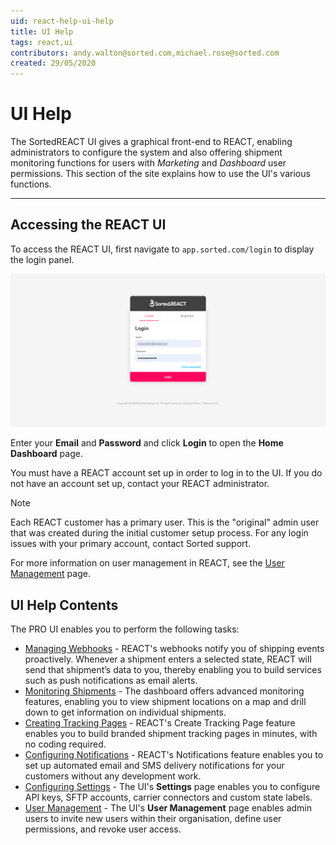 ```yaml
---
uid: react-help-ui-help
title: UI Help
tags: react,ui
contributors: andy.walton@sorted.com,michael.rose@sorted.com
created: 29/05/2020
---
```


# UI Help

The SortedREACT UI gives a graphical front-end to REACT, enabling administrators to configure the system and also offering shipment monitoring functions for users with _Marketing_ and _Dashboard_ user permissions. This section of the site explains how to use the UI's various functions.

---

## Accessing the REACT UI

To access the REACT UI, first navigate to `app.sorted.com/login` to display the login panel.

   ![login-page](images/login-page.png)

Enter your **Email** and **Password** and click **Login** to open the **Home Dashboard** page.

You must have a REACT account set up in order to log in to the UI. If you do not have an account set up, contact your REACT administrator. 

> [!NOTE]
>
> Each REACT customer has a primary user. This is the "original" admin user that was created during the initial customer setup process. For any login issues with your primary account, contact Sorted support.
>
> For more information on user management in REACT, see the [User Management](/react/help/user-management.html) page.

## UI Help Contents

The PRO UI enables you to perform the following tasks:

* [Managing Webhooks](managing-webhooks.md) - REACT's webhooks notify you of shipping events proactively. Whenever a shipment enters a selected state, REACT will send that shipment’s data to you, thereby enabling you to build services such as push notifications as email alerts.
* [Monitoring Shipments](monitoring-shipments.md) - The dashboard offers advanced monitoring features, enabling you to view shipment locations on a map and drill down to get information on individual shipments.
* [Creating Tracking Pages](tracking-pages.md) - REACT's Create Tracking Page feature enables you to build branded shipment tracking pages in minutes, with no coding required.        
* [Configuring Notifications](notifications.md) - REACT's Notifications feature enables you to set up automated email and SMS delivery notifications for your customers without any development work.
* [Configuring Settings](settings.md) - The UI's **Settings** page enables you to configure API keys, SFTP accounts, carrier connectors and custom state labels.
* [User Management](user-management.md) - The UI's **User Management** page enables admin users to invite new users within their organisation, define user permissions, and revoke user access.



